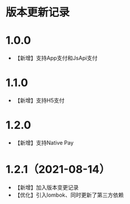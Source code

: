 # 版本更新记录

# 1.0.0

- 【新增】支持App支付和JsApi支付

# 1.1.0

- 【新增】支持H5支付

# 1.2.0

- 【新增】支持Native Pay

# 1.2.1（2021-08-14）

- 【新增】加入版本变更记录
- 【优化】引入lombok、同时更新了第三方依赖